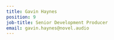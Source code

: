 ```yaml
---
title: Gavin Haynes
position: 9
job-title: Senior Development Producer
email: gavin.haynes@novel.audio
---
```


